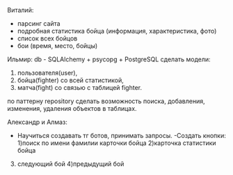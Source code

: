 Виталий:
- парсинг сайта
- подробная статистика бойца (информация, характеристика, фото)
- список всех бойцов
- бои (время, место, бойцы)


Ильмир:
db - SQLAlchemy + psycopg + PostgreSQL
сделать модели:
1. пользователя(user), 
2. бойца(fighter) со всей статистикой, 
3. матча(fight) со связью с таблицей fighter. 

по паттерну repository сделать возможность поиска, добавления, изменения, удаления объектов в таблицах.


Александр и Алмаз:
- Научиться создавать тг ботов, принимать запросы. 
-Создать кнопки: 
1)поиск по имени фамилии карточки бойца
2)карточка статистики бойца 
3) следующий бой
4)предыдущий бой
